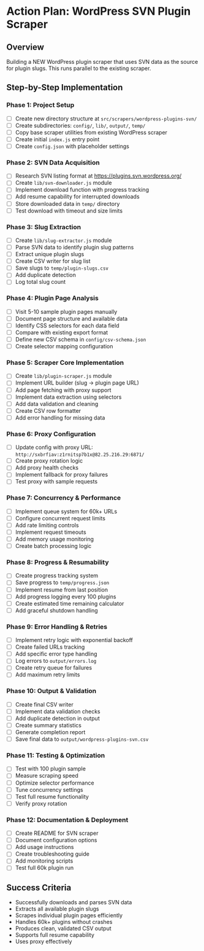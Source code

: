 # Action Plan: WordPress SVN Plugin Scraper

## Overview
Building a NEW WordPress plugin scraper that uses SVN data as the source for plugin slugs. This runs parallel to the existing scraper.

## Step-by-Step Implementation

### Phase 1: Project Setup
- [ ] Create new directory structure at `src/scrapers/wordpress-plugins-svn/`
- [ ] Create subdirectories: `config/`, `lib/`, `output/`, `temp/`
- [ ] Copy base scraper utilities from existing WordPress scraper
- [ ] Create initial `index.js` entry point
- [ ] Create `config.json` with placeholder settings

### Phase 2: SVN Data Acquisition
- [ ] Research SVN listing format at https://plugins.svn.wordpress.org/
- [ ] Create `lib/svn-downloader.js` module
- [ ] Implement download function with progress tracking
- [ ] Add resume capability for interrupted downloads
- [ ] Store downloaded data in `temp/` directory
- [ ] Test download with timeout and size limits

### Phase 3: Slug Extraction
- [ ] Create `lib/slug-extractor.js` module
- [ ] Parse SVN data to identify plugin slug patterns
- [ ] Extract unique plugin slugs
- [ ] Create CSV writer for slug list
- [ ] Save slugs to `temp/plugin-slugs.csv`
- [ ] Add duplicate detection
- [ ] Log total slug count

### Phase 4: Plugin Page Analysis
- [ ] Visit 5-10 sample plugin pages manually
- [ ] Document page structure and available data
- [ ] Identify CSS selectors for each data field
- [ ] Compare with existing export format
- [ ] Define new CSV schema in `config/csv-schema.json`
- [ ] Create selector mapping configuration

### Phase 5: Scraper Core Implementation
- [ ] Create `lib/plugin-scraper.js` module
- [ ] Implement URL builder (slug → plugin page URL)
- [ ] Add page fetching with proxy support
- [ ] Implement data extraction using selectors
- [ ] Add data validation and cleaning
- [ ] Create CSV row formatter
- [ ] Add error handling for missing data

### Phase 6: Proxy Configuration
- [ ] Update config with proxy URL: `http://sxbrfiav:z1rnitsp7b1x@82.25.216.29:6871/`
- [ ] Create proxy rotation logic
- [ ] Add proxy health checks
- [ ] Implement fallback for proxy failures
- [ ] Test proxy with sample requests

### Phase 7: Concurrency & Performance
- [ ] Implement queue system for 60k+ URLs
- [ ] Configure concurrent request limits
- [ ] Add rate limiting controls
- [ ] Implement request timeouts
- [ ] Add memory usage monitoring
- [ ] Create batch processing logic

### Phase 8: Progress & Resumability
- [ ] Create progress tracking system
- [ ] Save progress to `temp/progress.json`
- [ ] Implement resume from last position
- [ ] Add progress logging every 100 plugins
- [ ] Create estimated time remaining calculator
- [ ] Add graceful shutdown handling

### Phase 9: Error Handling & Retries
- [ ] Implement retry logic with exponential backoff
- [ ] Create failed URLs tracking
- [ ] Add specific error type handling
- [ ] Log errors to `output/errors.log`
- [ ] Create retry queue for failures
- [ ] Add maximum retry limits

### Phase 10: Output & Validation
- [ ] Create final CSV writer
- [ ] Implement data validation checks
- [ ] Add duplicate detection in output
- [ ] Create summary statistics
- [ ] Generate completion report
- [ ] Save final data to `output/wordpress-plugins-svn.csv`

### Phase 11: Testing & Optimization
- [ ] Test with 100 plugin sample
- [ ] Measure scraping speed
- [ ] Optimize selector performance
- [ ] Tune concurrency settings
- [ ] Test full resume functionality
- [ ] Verify proxy rotation

### Phase 12: Documentation & Deployment
- [ ] Create README for SVN scraper
- [ ] Document configuration options
- [ ] Add usage instructions
- [ ] Create troubleshooting guide
- [ ] Add monitoring scripts
- [ ] Test full 60k plugin run

## Success Criteria
- Successfully downloads and parses SVN data
- Extracts all available plugin slugs
- Scrapes individual plugin pages efficiently
- Handles 60k+ plugins without crashes
- Produces clean, validated CSV output
- Supports full resume capability
- Uses proxy effectively